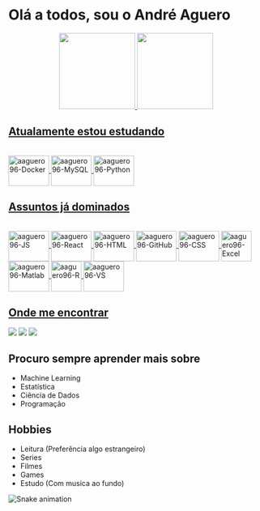 <!-- - 🔭 I’m currently working on ...
- 😄 Pronouns: ele/dele
- ⚡ Fun fact: ... -->

<h1>Olá a todos, sou o André Aguero</h1>

<div align="center">
  <a href="https://github.com/aaguero96">
  <img height="150em" src="https://github-readme-stats.vercel.app/api?username=aaguero96&show_icons=true&theme=dark&include_all_commits=true&count_private=true"/>
  <img height="150em" src="https://github-readme-stats.vercel.app/api/top-langs/?username=aaguero96&layout=compact&langs_count=8&theme=dark"/>
</div>
 
<h2>Atualamente estou estudando</h2>
<div style="display: inline_block"><br>
  <img align="center" alt="aaguero96-Docker" height="60" width="80" src="https://cdn.jsdelivr.net/gh/devicons/devicon/icons/docker/docker-original-wordmark.svg" />
  <img align="center" alt="aaguero96-MySQL" height="60" width="80" src="https://cdn.jsdelivr.net/gh/devicons/devicon/icons/mysql/mysql-original-wordmark.svg" />
  <img align="center" alt="aaguero96-Python" height="60" width="80" src="https://cdn.jsdelivr.net/gh/devicons/devicon/icons/python/python-original-wordmark.svg" />
</div>

<h2>Assuntos já dominados</h2>
<div style="display: inline_block"><br>
  <img align="center" alt="aaguero96-JS" height="60" width="80" src="https://cdn.jsdelivr.net/gh/devicons/devicon/icons/javascript/javascript-original.svg" />
  <img align="center" alt="aaguero96-React" height="60" width="80" src="https://cdn.jsdelivr.net/gh/devicons/devicon/icons/react/react-original-wordmark.svg" />
  <img align="center" alt="aaguero96-HTML" height="60" width="80" src="https://cdn.jsdelivr.net/gh/devicons/devicon/icons/html5/html5-original-wordmark.svg" />
  <img align="center" alt="aaguero96-GitHub" height="60" width="80" src="https://cdn.jsdelivr.net/gh/devicons/devicon/icons/github/github-original-wordmark.svg" />
  <img align="center" alt="aaguero96-CSS" height="60" width="80" src="https://cdn.jsdelivr.net/gh/devicons/devicon/icons/css3/css3-original-wordmark.svg" />
  <img align="center" alt="aaguero96-Excel" height="60" src="https://img.icons8.com/fluency/48/000000/microsoft-excel-2019.png" />
  <img align="center" alt="aaguero96-Matlab" height="60" width="80" src="https://cdn.jsdelivr.net/gh/devicons/devicon/icons/matlab/matlab-original.svg" />
  <img align="center" alt="aaguero96-R" height="60" src="https://img.icons8.com/external-becris-flat-becris/64/000000/external-r-data-science-becris-flat-becris.png" />
  <img align="center" alt="aaguero96-VS" height="60" width="80" src="https://cdn.jsdelivr.net/gh/devicons/devicon/icons/visualstudio/visualstudio-plain.svg" />
</div>
  
<h2>Onde me encontrar</h2>
<div> 
  <a href="https://www.facebook.com/andreluiz.aguerodomingos/" target="_blank"><img src="https://img.shields.io/badge/Facebook-1877F2?style=for-the-badge&logo=facebook&logoColor=white" target="_blank"></a>
 <a href="https://discord.gg/alad1996" target="_blank"><img src="https://img.shields.io/badge/Discord-7289DA?style=for-the-badge&logo=discord&logoColor=white" target="_blank"></a> 
  <a href="https://www.linkedin.com/in/andre-aguero" target="_blank"><img src="https://img.shields.io/badge/-LinkedIn-%230077B5?style=for-the-badge&logo=linkedin&logoColor=white" target="_blank"></a> 
</div>

<h2>Procuro sempre aprender mais sobre</h2>
<ul>
  <li>Machine Learning</li>
  <li>Estatística</li>
  <li>Ciência de Dados</li>
  <li>Programação</li>
</ul>

<h2>Hobbies</h2>
<ul>
  <li>Leitura (Preferência algo estrangeiro)</li>
  <li>Series</li>
  <li>Filmes</li>
  <li>Games</li>
  <li>Estudo (Com musica ao fundo)</li>
</ul>
  
   ![Snake animation](https://github.com/rafaballerini/aaguero96/blob/output/github-contribution-grid-snake.svg)
